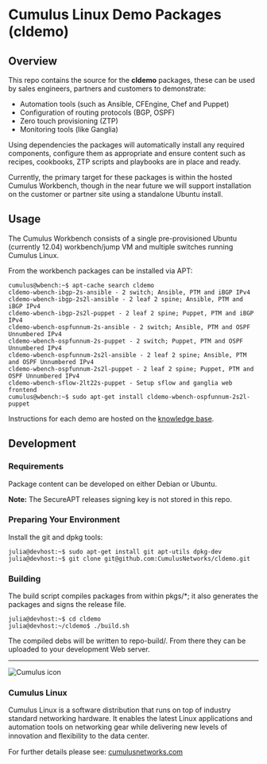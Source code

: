 # Cumulus Linux Demo Packages (cldemo)


## Overview

This repo contains the source for the **cldemo** packages, these can be used by sales engineers, partners and customers to demonstrate:

* Automation tools (such as Ansible, CFEngine, Chef and Puppet)
* Configuration of routing protocols (BGP, OSPF)
* Zero touch provisioning (ZTP)
* Monitoring tools (like Ganglia)

Using dependencies the packages will automatically install any required 
components, configure them as appropriate and ensure content such as recipes, 
cookbooks, ZTP scripts and playbooks are in place and ready.

Currently, the primary target for these packages is within the hosted Cumulus 
Workbench, though in the near future we will support installation on the customer 
or partner site using a standalone Ubuntu install.

## Usage

The Cumulus Workbench consists of a single pre-provisioned Ubuntu 
(currently 12.04) workbench/jump VM and multiple switches running Cumulus Linux.

From the workbench packages can be installed via APT:

	cumulus@wbench:~$ apt-cache search cldemo
	cldemo-wbench-ibgp-2s-ansible - 2 switch; Ansible, PTM and iBGP IPv4
	cldemo-wbench-ibgp-2s2l-ansible - 2 leaf 2 spine; Ansible, PTM and iBGP IPv4
	cldemo-wbench-ibgp-2s2l-puppet - 2 leaf 2 spine; Puppet, PTM and iBGP IPv4
	cldemo-wbench-ospfunnum-2s-ansible - 2 switch; Ansible, PTM and OSPF Unnumbered IPv4
	cldemo-wbench-ospfunnum-2s-puppet - 2 switch; Puppet, PTM and OSPF Unnumbered IPv4
	cldemo-wbench-ospfunnum-2s2l-ansible - 2 leaf 2 spine; Ansible, PTM and OSPF Unnumbered IPv4
	cldemo-wbench-ospfunnum-2s2l-puppet - 2 leaf 2 spine; Puppet, PTM and OSPF Unnumbered IPv4
	cldemo-wbench-sflow-2lt22s-puppet - Setup sflow and ganglia web frontend
	cumulus@wbench:~$ sudo apt-get install cldemo-wbench-ospfunnum-2s2l-puppet

Instructions for each demo are hosted on the [knowledge base](https://support.cumulusnetworks.com/hc/en-us/sections/200398866-Demos-and-Training).

## Development

### Requirements

Package content can be developed on either Debian or Ubuntu.

**Note:** The SecureAPT releases signing key is not stored in this repo. 

### Preparing Your Environment

Install the git and dpkg tools:

	julia@devhost:~$ sudo apt-get install git apt-utils dpkg-dev
	julia@devhost:~$ git clone git@github.com:CumulusNetworks/cldemo.git
	
### Building

The build script compiles packages from within pkgs/*; it also generates the 
packages and signs the release file.
	
	julia@devhost:~$ cd cldemo
	julia@devhost:~/cldemo$ ./build.sh
	
The compiled debs will be written to repo-build/. From there they can be uploaded 
to your development Web server.
	

---

![Cumulus icon](http://cumulusnetworks.com/static/cumulus/img/logo_2014.png)

### Cumulus Linux

Cumulus Linux is a software distribution that runs on top of industry standard 
networking hardware. It enables the latest Linux applications and automation 
tools on networking gear while delivering new levels of innovation and 
ﬂexibility to the data center.

For further details please see: [cumulusnetworks.com](http://www.cumulusnetworks.com)
